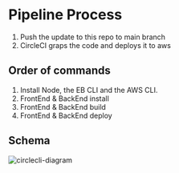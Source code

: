 # Pipeline Process

1. Push the update to this repo to main branch
2. CircleCI graps the code and deploys it to aws

## Order of commands

1. Install Node, the EB CLI and the AWS CLI.
2. FrontEnd & BackEnd install
3. FrontEnd & BackEnd build
4. FrontEnd & BackEnd deploy

## Schema

![circlecli-diagram](https://user-images.githubusercontent.com/90225424/193379161-03d140ca-f69c-4bf6-bf81-c18832bcbcda.png)

